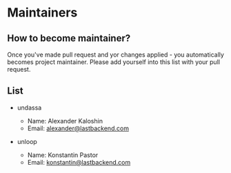 # Maintainers

## How to become maintainer?

Once you've made pull request and yor changes applied - you automatically becomes project maintainer.
Please add yourself into this list with your pull request.

## List

- undassa
    - Name: Alexander Kaloshin
    - Email: alexander@lastbackend.com

- unloop
    - Name: Konstantin Pastor
    - Email: konstantin@lastbackend.com